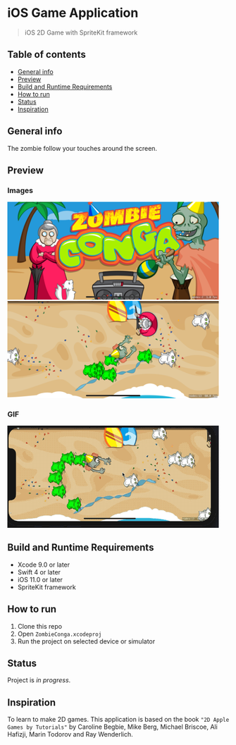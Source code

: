 # iOS Game Application
> iOS 2D Game with SpriteKit framework
## Table of contents
* [General info](#general-info)
* [Preview](#preview)
* [Build and Runtime Requirements](#build-and-runtime-requirements)
* [How to run](#how-to-run)
* [Status](#status)
* [Inspiration](#inspiration)

## General info
The zombie follow your touches around the screen.

## Preview

### Images
<img src="https://github.com/lpopovic/ZombieConga/blob/master/Preview/IMAGE_PREVIEW_01.png" width="480"/> 
<img src="https://github.com/lpopovic/ZombieConga/blob/master/Preview/IMAGE_PREVIEW_02.png" width="480"/> 

### GIF
<img src="https://github.com/lpopovic/ZombieConga/blob/master/Preview/GIF_PREVIEW_01.gif" width="480"/> 

## Build and Runtime Requirements
+ Xcode 9.0 or later
+ Swift 4 or later
+ iOS 11.0 or later
+ SpriteKit framework

## How to run 

1. Clone this repo
1. Open `ZombieConga.xcodeproj`
1. Run the project on selected device or simulator

## Status

Project is _in progress_.

## Inspiration

To learn to make 2D games.
This application is based on the book `"2D Apple Games by Tutorials"` by Caroline Begbie, Mike Berg, Michael Briscoe, Ali Hafizji, Marin Todorov and Ray Wenderlich.

